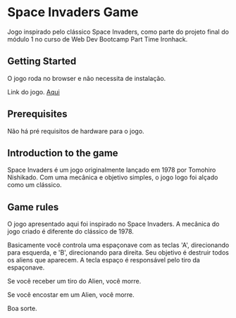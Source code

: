 # Space Invaders Game

Jogo inspirado pelo clássico Space Invaders, como parte do projeto final do módulo 1 no curso de Web Dev Bootcamp Part Time Ironhack.

## Getting Started
O jogo roda no browser e não necessita de instalação.

Link do jogo. <a href="#">Aqui</a>

## Prerequisites
Não há pré requisitos de hardware para o jogo.

## Introduction to the game
Space Invaders é um jogo originalmente lançado em 1978 por Tomohiro Nishikado. Com uma mecânica e objetivo simples, o jogo logo foi alçado como um clássico.

## Game rules
O jogo apresentado aqui foi inspirado no Space Invaders. A mecânica do jogo criado é diferente do clássico de 1978.

Basicamente você controla uma espaçonave com as teclas 'A', direcionando para esquerda, e 'B', direcionando para direita. Seu objetivo é destruir todos os aliens que aparecem. A tecla espaço é responsável pelo tiro da espaçonave.

Se você receber um tiro do Alien, você morre.

Se você encostar em um Alien, você morre.

Boa sorte.
